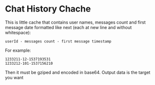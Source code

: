 # Chat History Chache
This is little cache that contains user names, messages count and first message date formatted like next (each at new line and without whitespace):
```
userId - messages count - first message timestamp
```
For example:
```
1233211-12-1537193531
1233212-101-1537156210
```
Then it must be gziped and encoded in base64. Output data is the target you want
